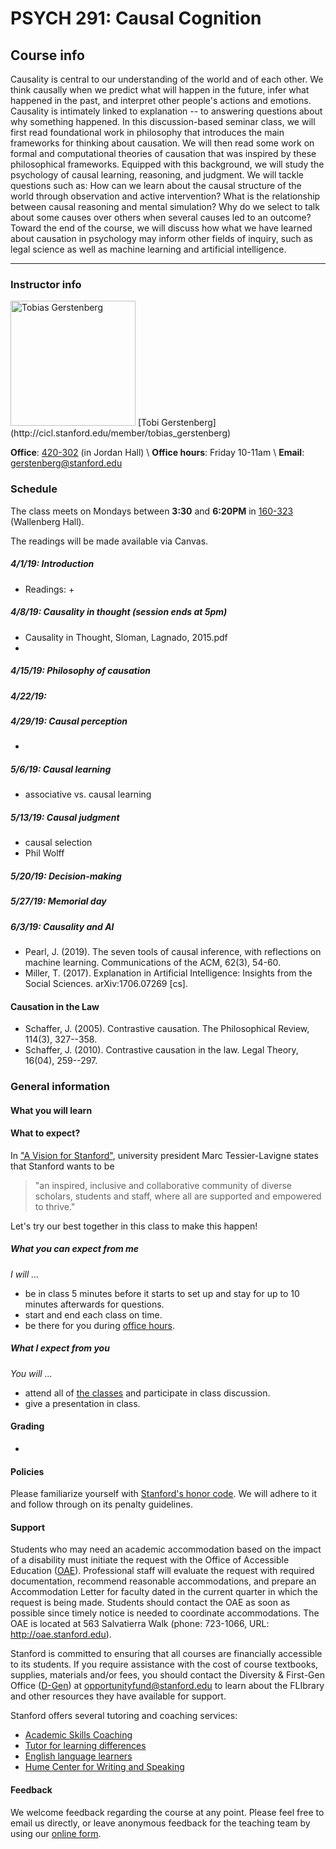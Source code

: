 # PSYCH 291: Causal Cognition

## Course info

Causality is central to our understanding of the world and of each other. We think causally when we predict what will happen in the future, infer what happened in the past, and interpret other people's actions and emotions. Causality is intimately linked to explanation -- to answering questions about why something happened. In this discussion-based seminar class, we will first read foundational work in philosophy that introduces the main frameworks for thinking about causation. We will then read some work on formal and computational theories of causation that was inspired by these philosophical frameworks. Equipped with this background, we will study the psychology of causal learning, reasoning, and judgment. We will tackle questions such as: How can we learn about the causal structure of the world through observation and active intervention? What is the relationship between causal reasoning and mental simulation? Why do we select to talk about some causes over others when several causes led to an outcome? Toward the end of the course, we will discuss how what we have learned about causation in psychology may inform other fields of inquiry, such as legal science as well as machine learning and artificial intelligence.

<hr>

### Instructor info

<img src="/img/tobias_gerstenberg.jpg" alt="Tobias Gerstenberg" width="200"/>
[Tobi Gerstenberg](http://cicl.stanford.edu/member/tobias_gerstenberg) 

__Office__: [420-302](https://campus-map.stanford.edu/?id=01-420&lat=37.42826985&lng=-122.16901666&zoom=17&srch=420-302) (in Jordan Hall) \\
__Office hours__: Friday 10-11am \\
__Email__: gerstenberg@stanford.edu

### Schedule

The class meets on Mondays	between __3:30__ and __6:20PM__ in [160-323](https://campus-map.stanford.edu/?id=01-160&lat=37.42826985&lng=-122.16901666&zoom=17&srch=160-323) (Wallenberg Hall). 

The readings will be made available via Canvas. 

##### 4/1/19: Introduction 

- Readings: 
	+ 

##### 4/8/19: Causality in thought (session ends at 5pm)

- Causality in Thought, Sloman, Lagnado, 2015.pdf
- 

##### 4/15/19: Philosophy of causation



##### 4/22/19: 

##### 4/29/19: Causal perception 

- 

##### 5/6/19: Causal learning 

- associative vs. causal learning

##### 5/13/19: Causal judgment 

- causal selection 
- Phil Wolff 

##### 5/20/19: Decision-making 


##### 5/27/19: Memorial day 


##### 6/3/19: Causality and AI 

- Pearl, J. (2019). The seven tools of causal inference, with reflections on machine learning. Communications of the ACM, 62(3), 54-60. 
- Miller, T. (2017). Explanation in Artificial Intelligence: Insights from the Social Sciences. arXiv:1706.07269 [cs]. 

#### Causation in the Law

- Schaffer, J. (2005). Contrastive causation. The Philosophical Review, 114(3), 327--358. 
- Schaffer, J. (2010). Contrastive causation in the law. Legal Theory, 16(04), 259--297. 


### General information

#### What you will learn

<!-- still needs to be set up -->

#### What to expect? 

In ["A Vision for Stanford"](https://ourvision.stanford.edu/), university president Marc Tessier-Lavigne states that Stanford wants to be 

>"an inspired, inclusive and collaborative community of diverse scholars, students and staff, where all are supported and empowered to thrive." 

Let's try our best together in this class to make this happen! 

##### What you can expect from me

_I will ..._

- be in class 5 minutes before it starts to set up and stay for up to 10 minutes afterwards for questions. 
- start and end each class on time. 
- be there for you during [office hours](#course-info).

##### What I expect from you 

_You will ..._

- attend all of [the classes](#schedule) and participate in class discussion.
- give a presentation in class. 

#### Grading 
<!-- still needs to be set up -->
- 

#### Policies 

Please familiarize yourself with [Stanford's honor code](https://communitystandards.stanford.edu/policies-and-guidance/honor-code). We will adhere to it and follow through on its penalty guidelines. <br>

#### Support 

Students who may need an academic accommodation based on the impact of a disability must initiate the request with the Office of Accessible Education
([OAE](https://oae.stanford.edu/)). Professional staff will evaluate the request with required documentation, recommend reasonable accommodations, and prepare an Accommodation Letter for faculty dated in the current quarter in which the request is being made. Students should contact the OAE as soon as possible since timely notice is needed to coordinate accommodations. The OAE is located at 563 Salvatierra Walk (phone: 723-1066, URL: http://oae.stanford.edu). <br>

Stanford is committed to ensuring that all courses are financially accessible to its students. If you require assistance with the cost of course textbooks, supplies, materials and/or fees, you should contact the Diversity & First-Gen Office ([D-Gen](https://diversityandfirstgen.stanford.edu/)) at opportunityfund@stanford.edu to learn about the FLIbrary and other resources they have available for support. 

Stanford offers several tutoring and coaching services: 

- [Academic Skills Coaching](https://learningconnection.stanford.edu/academic-skills-coaching)
- [Tutor for learning differences](https://slc.stanford.edu/slc-services/tutor-connection-service-0)
- [English language learners](https://teachingcommons.stanford.edu/teachingwriting/pwr-guide/teaching-multilingual-students/hume-center-support-ells)
- [Hume Center for Writing and Speaking](https://undergrad.stanford.edu/tutoring-support/hume-center)

#### Feedback 
<!-- still needs to be set up -->

We welcome feedback regarding the course at any point. Please feel free to email us directly, or leave anonymous feedback for the teaching team by using our [online form](http://bit.do/psych291feedback). 

